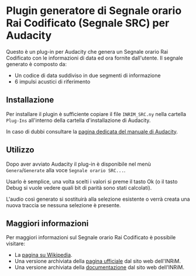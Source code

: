 # Plugin generatore di Segnale orario Rai Codificato (Segnale SRC) per Audacity

Questo è un plug-in per Audacity che genera un Segnale orario Rai Codificato con le informazioni di data ed ora fornite dall'utente. Il segnale generato è composto da:
- Un codice di data suddiviso in due segmenti di informazione
- 6 impulsi acustici di riferimento

## Installazione

Per installare il plugin è sufficiente copiare il file `INRIM_SRC.ny` nella cartella `Plug-Ins` all'interno della cartella d'installazione di Audacity.

In caso di dubbi consultare la [pagina dedicata del manuale di Audacity](https://support.audacityteam.org/basics/installing-plugins#installing-nyquist-plugins).

## Utilizzo

Dopo aver avviato Audacity il plug-in è disponibile nel menù `Genera`/`Generate` alla voce `Segnale orario SRC...`.

Usarlo è semplice, una volta scelti i valori si preme il tasto Ok (o il tasto Debug si vuole vedere quali bit di parità sono stati calcolati).

L'audio così generato si sostituirà alla selezione esistente o verrà creata una nuova traccia se nessuna selezione è presente.

## Maggiori informazioni

Per maggiori informazioni sul Segnale orario Rai Codificato è possibile visitare:
- La [pagina su Wikipedia](https://it.wikipedia.org/wiki/Segnale_orario#Radio).
- Una versione archiviata della [pagina ufficiale](https://web.archive.org/web/20161223104950/http://www.inrim.it:80/res/tf/src_i.shtml) dal sito web dell'INRiM.
- Una versione archiviata della [documentazione](https://web.archive.org/web/20170425070119/http://toi.inrim.it/ist/it/iensrc.html) dal sito web dell'INRiM.
